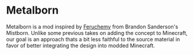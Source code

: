 # Metalborn

Metalborn is a mod inspired by [Feruchemy](https://coppermind.net/wiki/Feruchemy) from Brandon Sanderson's Mistborn. Unlike some previous takes on adding the concept to Minecraft, our goal is an approach thats a bit less faithful to the source material in favor of better integrating the design into modded Minecraft.